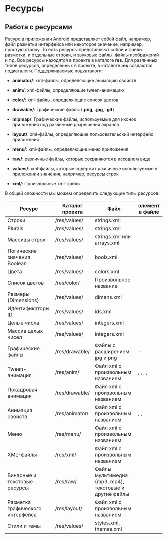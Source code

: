 # Ресурсы

## Работа с ресурсами

Ресурс в приложении Android представляет собой файл, например, файл разметки интерфейса или некоторое значение, например, простую строку. То есть ресурсы представляют собой и файлы разметки, и отдельные строки, и звуковые файлы, файлы изображений и т.д. Все ресурсы находятся в проекте в каталоге **res**. Для различных типов ресурсов, определенных в проекте, в каталоге **res** создаются подкаталоги. Поддерживаемые подкаталоги:

- **animator/**: xml-файлы, определяющие анимацию свойств

- **anim/**: xml-файлы, определяющие tween-анимацию

- **color/**: xml-файлы, определяющие список цветов

- **drawable/**: Графические файлы (**.png**, **.jpg**, **.gif**)

- **mipmap/**: Графические файлы, используемые для иконок приложения под различные разрешения экранов

- **layout/**: xml-файлы, определяющие пользовательский интерфейс приложения

- **menu/**: xml-файлы, определяющие меню приложения

- **raw/**: различные файлы, которые сохраняются в исходном виде

- **values/**: xml-файлы, которые содержат различные используемые в приложении значения, например, ресурсы строк

- **xml/**: Произвольные xml-файлы

В общей сложности мы можем определить следующие типы ресурсов:

| Ресурс                           | Каталог проекта | Файл                                                   | элемент в файле                                |
|----------------------------------|-----------------|--------------------------------------------------------|------------------------------------------------|
| Строки                           | /res/values/    | strings.xml                                            | <string>                                       |
| Plurals                          | /res/values/    | strings.xml                                            | <plurals>                                      |
| Массивы строк                    | /res/values/    | strings.xml или arrays.xml                             | <string-array>                                 |
| Логические значения Boolean      | /res/values/    | bools.xml                                              | <bool>                                         |
| Цвета                            | /res/values/    | colors.xml                                             | <color>                                        |
| Список цветов                    | /res/color/     | Произвольное название                                  | <selector>                                     |
| Размеры (Dimensions)             | /res/values/    | dimens.xml                                             | <dimen>                                        |
| Идентификаторы ID                | /res/values/    | ids.xml                                                | <item>                                         |
| Целые числа                      | /res/values/    | integers.xml                                           | <integer>                                      |
| Массив целых чисел               | /res/values/    | integers.xml                                           | <integer-array>                                |
| Графические файлы                | /res/drawable/  | Файлы с расширением jpg и png                          | -                                              |
| Tween-анимация                   | /res/anim/      | Файл xml с произвольным названием                      | <set>, <alpha>, <rotate>, <scale>, <translate> |
| Покадровая анимация              | /res/drawable/  | Файл xml с произвольным названием                      | <animation-list>                               |
| Анимация свойств                 | /res/animator/  | Файл xml с произвольным названием                      | <set>, <objectAnimator>, <valueAnimator>       |
| Меню                             | /res/menu/      | Файл xml с произвольным названием                      | <menu>                                         |
| XML-файлы                        | /res/xml/       | Файл xml с произвольным названием                      |                                                |
| Бинарные и текстовые ресурсы     | /res/raw/       | Файлы мультимедиа (mp3, mp4), текстовые и другие файлы |                                                |
| Разметка графического интерфейса | /res/layout/    | Файл xml с произвольным названием                      |                                                |
| Стили и темы                     | /res/values/    | styles.xml, themes.xml                                 | <style>                                        |
К примеру, если мы возьмем стандартный проект Android Studio, который создается по умолчанию, то там можем заметить наличие уже нескольких папок для различных ресурсов в каталоге **res**:

![Ресурсы в Android Studio](https://metanit.com/java/android/pics/2.1.png)

По умолчанию здесь есть каталоги не для всех типов ресурсов, которые использоваться в Android, однако при необходимости мы можем добавить в папку **res** нужный каталог, а в него затем поместить ресурс.

Когда происходит компиляция проекта сведения обо всех ресурсах добавляются в специальный файл **R.java**, который можно найти в проекте по пути **app\build\generated\source\r\debug\[пакет_приложения]**. Для его просмотра надо переключиться в полноценный вид проекта:

![Класс R в Android Studio](https://metanit.com/java/android/pics/2.2.png)

В этом файле будут храниться все определения ресурсов в виде числовых констант. К примеру, в проекте по умолчанию есть ресурс разметки интерфейса - файл **activity_main.xml** в папке **res/layout**. Для этого ресурса в классе R будет создаваться примерно следующая константа:

```java
public final class R {
................................
public static final class layout {
        public static final int activity_main=0x7f030001;
    }
........................................
```

### Применение ресурсов

Существует два способа доступа к ресурсам: в файле исходного кода и в файле xml.

Тип ресурса в данной записи ссылается на одно из пространств (внутренних классов), определенных в файле R.java, которые имеют соответствующие им типы в xml:

- `R.drawable` (ему соответствует тип в xml `drawable`)

- `R.id` (`id`)

- `R.layout` (`layout`)

- `R.string` (`string`)

- `R.attr` (`attr`)

- `R.plural` (`plurals`)

- `R.array` (`string-array`)

Например, для установки ресурса activity_main.xml в качестве графического интерфейса в коде MainActivity в методе `onCreate()` есть такая строка:

```java
setContentView(R.layout.activity_main);
```

Через выражение `R.layout.activity_main` мы и ссылаемся на ресурс activity_main.xml, где `layout` - тип ресурса, а `activity_main` - имя ресурса.

Подобным образом мы можем получать другие ресурсы. Например, в файле **res/values/strings.xml** определен ресурс app_name:

```html
<resources>
    <string name="app_name">ViewsApplication</string>
</resources>
```

Этот ресурс ссылается на строку. Чтобы получить ссылку на данный ресурс в коде java, мы можем использовать выражение `R.string.app_name`.

### Доступ в файле xml

Нередко возникает необходимость ссылаться на ресурс в файле xml, например, в файле, который определяет визуальный интерфейс, к примеру, в activity_main.xml. Ссылки на ресурсы в файлах xml имеют следующую формализованную форму: `@[имя_пакета:]тип_ресурса/имя_ресурса`

- `имя_пакета` представляет имя пакета, в котором ресурс находится (указывать необязательно, если ресурс находится в том же пакете)

- `тип_ресурса` представляет подкласс, определенный в классе `R` для типа ресурса

- `имя_ресурса` имя файла ресурса без расширения или значение атрибута `android:name` в XML-элементе 
  (для простых значений).

Например, мы хотим вывести в элемент TextView строку, которая определена в виде ресурса в файл�� strings.xml:

```html
<TextView
        android:id="@+id/welcome"
        android:layout_width="wrap_content"
        android:layout_height="wrap_content"
        android:text="@string/app_name" />
```

В данном случае свойство `text` в качестве значения будет получать значение строкового ресурса app_name.

### Метод getResources

Для получения ресурсов в классе Activity мы можем использовать метод **getResources()**, который возвращает объект **android.content.res.Resources**. Но чтобы получить сам ресурс, нам надо у полученного объекта Resources вызвать один из методов:

- **getString()**: получает строку из файла strings.xml по числовому идентификатору

- **getDimension()**: получает числовое значение - ресурс dimen

- **getDrawable()**: получает графический файл

- **getBoolean()**: получает значение boolean

Это только некоторые методы. Но вкратце рассмотрим их применение. Возьмем тот же файл **res/values/strings.xml** в качестве источника ресурсов. Пусть файл **strings.xml** выглядит так:

```html
<resources>
    <string name="app_name">ViewsApplication</string>
</resources>
```

![Применение ресурсов и метод getResources в Android Activity](https://metanit.com/java/android/pics/2.3.png)

И изменим код MainActivity:

```java
package com.example.eugene.viewsapplication;

import android.support.v7.app.AppCompatActivity;
import android.os.Bundle;
import android.widget.TextView;

public class MainActivity extends AppCompatActivity {

    protected void onCreate(Bundle savedInstanceState) {
        super.onCreate(savedInstanceState);

        // получение ресурсов из файла values/strings.xml
        String app_name = getResources().getString(R.string.app_name);

        TextView textView = new TextView(this);
        textView.setText(app_name);

        setContentView(textView);
    }
}
```

Здесь, используя метод `getResources()` получаем все ресурсы и затем используем их для устаноки значений свойств графических элементов. При запуске приложения мы увидим применение полученных ресурсов:

![Использование ресурсов в Android Studio](https://metanit.com/java/android/pics/2.4.png)


> Материал взят с сайта metanit.com